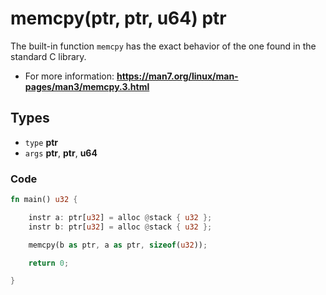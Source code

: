 # memcpy(ptr, ptr, u64) ptr

The built-in function ``memcpy`` has the exact behavior of the one found in the standard C library. 

- For more information: __https://man7.org/linux/man-pages/man3/memcpy.3.html__

## Types

- ``type`` **ptr**
- ``args`` **ptr**, **ptr**, **u64**

### Code

```rust
fn main() u32 {

    instr a: ptr[u32] = alloc @stack { u32 };
    instr b: ptr[u32] = alloc @stack { u32 };

    memcpy(b as ptr, a as ptr, sizeof(u32));

    return 0;

}
```
